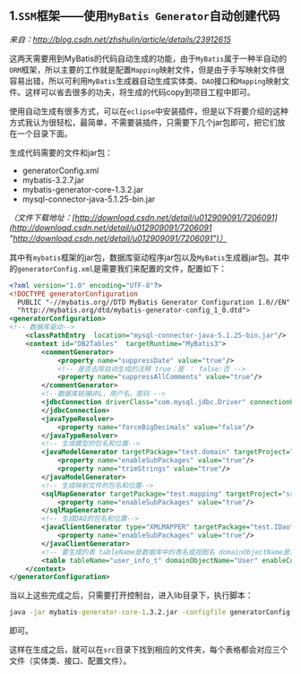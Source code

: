 ## 1.`SSM`框架——使用`MyBatis Generator`自动创建代码

*来自：http://blog.csdn.net/zhshulin/article/details/23912615*

这两天需要用到MyBatis的代码自动生成的功能，由于`MyBatis`属于一种半自动的`ORM`框架，所以主要的工作就是配置`Mapping`映射文件，但是由于手写映射文件很容易出错，所以可利用`MyBatis`生成器自动生成实体类、`DAO`接口和`Mapping`映射文件。这样可以省去很多的功夫，将生成的代码copy到项目工程中即可。

使用自动生成有很多方式，可以在`eclipse`中安装插件，但是以下将要介绍的这种方式我认为很轻松，最简单，不需要装插件，只需要下几个jar包即可，把它们放在一个目录下面。
		   
生成代码需要的文件和jar包：
+ generatorConfig.xml
+ mybatis-3.2.7.jar
+ mybatis-generator-core-1.3.2.jar
+ mysql-connector-java-5.1.25-bin.jar

*（文件下载地址：[http://download.csdn.net/detail/u012909091/7206091](http://download.csdn.net/detail/u012909091/7206091 "http://download.csdn.net/detail/u012909091/7206091")）*

其中有`mybatis`框架的jar包，数据库驱动程序jar包以及`MyBatis`生成器jar包。其中的`generatorConfig.xml`是需要我们来配置的文件，配置如下：

```xml
<?xml version="1.0" encoding="UTF-8"?>    
<!DOCTYPE generatorConfiguration    
  PUBLIC "-//mybatis.org//DTD MyBatis Generator Configuration 1.0//EN"    
  "http://mybatis.org/dtd/mybatis-generator-config_1_0.dtd">    
<generatorConfiguration>    
<!-- 数据库驱动-->    
    <classPathEntry  location="mysql-connector-java-5.1.25-bin.jar"/>    
    <context id="DB2Tables"  targetRuntime="MyBatis3">    
        <commentGenerator>    
            <property name="suppressDate" value="true"/>    
            <!-- 是否去除自动生成的注释 true：是 ： false:否 -->    
            <property name="suppressAllComments" value="true"/>    
        </commentGenerator>    
        <!--数据库链接URL，用户名、密码 -->    
        <jdbcConnection driverClass="com.mysql.jdbc.Driver" connectionURL="jdbc:mysql://125.221.1.1/db_124" userId="dem" password="dem">    
        </jdbcConnection>    
        <javaTypeResolver>    
            <property name="forceBigDecimals" value="false"/>    
        </javaTypeResolver>    
        <!-- 生成模型的包名和位置-->    
        <javaModelGenerator targetPackage="test.domain" targetProject="src">    
            <property name="enableSubPackages" value="true"/>    
            <property name="trimStrings" value="true"/>    
        </javaModelGenerator>    
        <!-- 生成映射文件的包名和位置-->    
        <sqlMapGenerator targetPackage="test.mapping" targetProject="src">    
            <property name="enableSubPackages" value="true"/>    
        </sqlMapGenerator>    
        <!-- 生成DAO的包名和位置-->    
        <javaClientGenerator type="XMLMAPPER" targetPackage="test.IDao" targetProject="src">    
            <property name="enableSubPackages" value="true"/>    
        </javaClientGenerator>    
        <!-- 要生成的表 tableName是数据库中的表名或视图名 domainObjectName是实体类名-->    
        <table tableName="user_info_t" domainObjectName="User" enableCountByExample="false" enableUpdateByExample="false" enableDeleteByExample="false" enableSelectByExample="false" selectByExampleQueryId="false"></table>  
    </context>    
</generatorConfiguration>    
```

当以上这些完成之后，只需要打开控制台，进入lib目录下，执行脚本：

```cmd
java -jar mybatis-generator-core-1.3.2.jar -configfile generatorConfig.xml -overwrite
```
 即可。

这样在生成之后，就可以在`src`目录下找到相应的文件夹，每个表格都会对应三个文件（实体类、接口、配置文件）。
